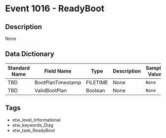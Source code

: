 # Event 1016 - ReadyBoot

## Description
None

## Data Dictionary
|Standard Name|Field Name|Type|Description|Sample Value|
|---|---|---|---|---|
|TBD|BootPlanTimestamp|FILETIME|None|`None`|
|TBD|ValidBootPlan|Boolean|None|`None`|

## Tags
* etw_level_Informational
* etw_keywords_Diag
* etw_task_ReadyBoot
